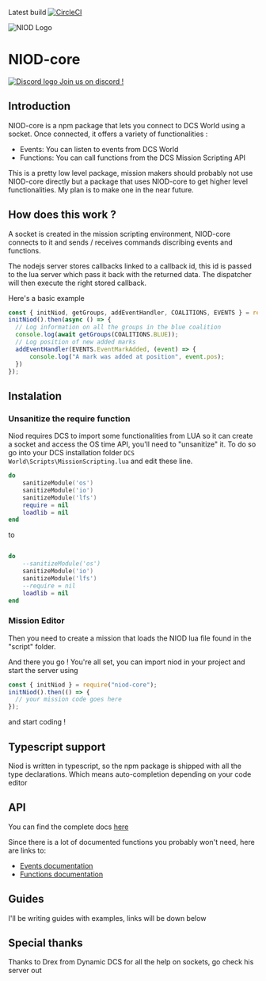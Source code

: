 Latest build
[![CircleCI](https://circleci.com/gh/Ked57/NIOD-core.svg?style=svg)](https://circleci.com/gh/Ked57/NIOD-core)

![NIOD Logo](https://ked57.github.io/NIOD-core/static/assets/niod.png)

# NIOD-core

[![Discord logo](https://cdn0.iconfinder.com/data/icons/free-social-media-set/24/discord-64.png "Join us on discord !") Join us on discord !](https://discord.gg/WUW24w8)



## Introduction

NIOD-core is a npm package that lets you connect to DCS World using a socket. Once connected, it offers a variety of functionalities :

- Events: You can listen to events from DCS World
- Functions: You can call functions from the DCS Mission Scripting API

This is a pretty low level package, mission makers should probably not use NIOD-core directly but a package that uses NIOD-core to get higher level functionalities. My plan is to make one in the near future.

## How does this work ?

A socket is created in the mission scripting environment, NIOD-core connects to it and sends / receives commands discribing events and functions. 

The nodejs server stores callbacks linked to a callback id, this id is passed to the lua server which pass it
back with the returned data. The dispatcher will then execute the right stored callback.

Here's a basic example

```javascript
const { initNiod, getGroups, addEventHandler, COALITIONS, EVENTS } = require("niod-core");
initNiod().then(async () => {
  // Log information on all the groups in the blue coalition
  console.log(await getGroups(COALITIONS.BLUE));
  // Log position of new added marks
  addEventHandler(EVENTS.EventMarkAdded, (event) => {
	  console.log("A mark was added at position", event.pos);
  })
});
```

## Instalation

### Unsanitize the require function

Niod requires DCS to import some functionalities from LUA so it can create a socket and access the OS time API, you'll need to "unsanitize" it. To do so go into your DCS installation folder `DCS World\Scripts\MissionScripting.lua` and edit these line.

```lua
do
	sanitizeModule('os')
	sanitizeModule('io')
	sanitizeModule('lfs')
	require = nil
	loadlib = nil
end
```

to

```lua

do
	--sanitizeModule('os')
	sanitizeModule('io')
	sanitizeModule('lfs')
	--require = nil
	loadlib = nil
end
```

### Mission Editor

Then you need to create a mission that loads the NIOD lua file found in the "script" folder.

And there you go ! You're all set, you can import niod in your project and start the server using

```javascript
const { initNiod } = require("niod-core");
initNiod().then(() => {
  // your mission code goes here
});
```

and start coding !

## Typescript support

Niod is written in typescript, so the npm package is shipped with all the type declarations. Which means auto-completion depending on your code editor

## API

You can find the complete docs [here](https://ked57.github.io/NIOD-core/globals)

Since there is a lot of documented functions you probably won't need, here are links to:

- [Events documentation](https://ked57.github.io/NIOD-core/modules/_dcs_event_.html)
- [Functions documentation](https://ked57.github.io/NIOD-core/modules/_dcs_functions_.html)

## Guides

I'll be writing guides with examples, links will be down below

## Special thanks

Thanks to Drex from Dynamic DCS for all the help on sockets, go check his server out

